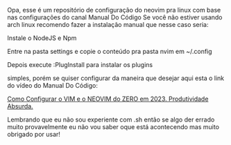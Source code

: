 Opa, esse é um repositório de configuração do neovim pra linux com base nas configurações do canal Manual Do Código
Se você não estiver usando arch linux recomendo fazer a instalação manual que nesse caso seria:

Instale o NodeJS e Npm

Entre na pasta settings e copie o conteúdo pra pasta nvim em ~/.config

Depois execute :PlugInstall para instalar os plugins

simples, porém se quiser configurar da maneira que desejar aqui esta o link do vídeo do Manual Do Código:

<a href="https://www.youtube.com/watch?v=lm7y2hI6zME"  target="_blank" rel="noopener noreferrer">Como Configurar o VIM e o NEOVIM do ZERO em 2023. Produtividade Absurda.</a>

Lembrando que eu não sou experiente com .sh então se algo der errado muito provavelmente eu não vou saber oque está acontecendo mas muito obrigado por usar!
